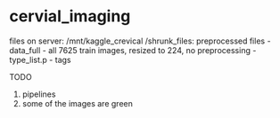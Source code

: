 # cervial_imaging

files on server: /mnt/kaggle_crevical
/shrunk_files: preprocessed files
	- data_full - all 7625 train images, resized to 224, no preprocessing
	- type_list.p - tags


TODO
1. pipelines
2. some of the images are green

